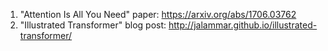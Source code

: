 1.	"Attention Is All You Need" paper: https://arxiv.org/abs/1706.03762 
2.	"Illustrated Transformer" blog post: http://jalammar.github.io/illustrated-transformer/ 
